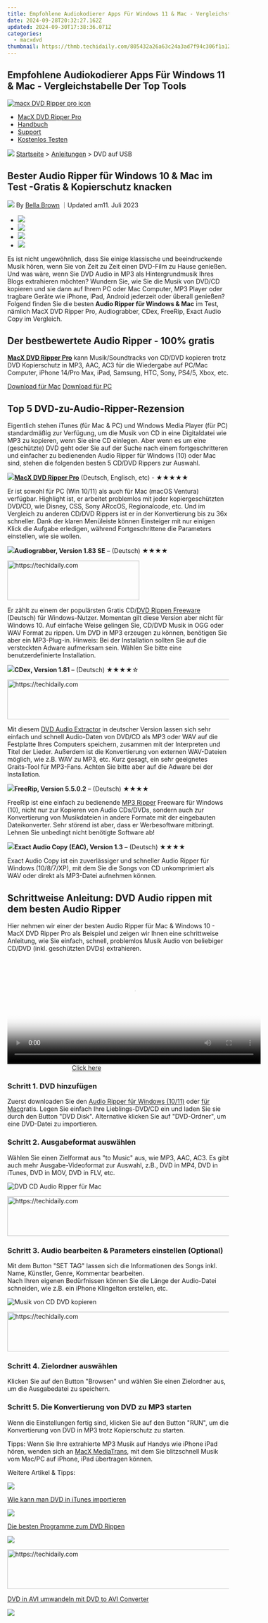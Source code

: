 ```yaml
---
title: Empfohlene Audiokodierer Apps Für Windows 11 & Mac - Vergleichstabelle Der Top Tools
date: 2024-09-28T20:32:27.162Z
updated: 2024-09-30T17:38:36.071Z
categories:
  - macxdvd
thumbnail: https://thmb.techidaily.com/805432a26a63c24a3ad7f94c306f1a1291a2364beb1c1710fc99d1f9d71ae26e.jpg
---
```


## Empfohlene Audiokodierer Apps Für Windows 11 & Mac - Vergleichstabelle Der Top Tools

[![macx DVD Ripper pro icon](https://www.macxdvd.com/tutorial-de/../image-style/new-seo/icon12.png)](https://tools.techidaily.com/macxdvd/products/)

* [MacX DVD Ripper Pro](https://tools.techidaily.com/macxdvd/products/)
* [Handbuch](https://tools.techidaily.com/macxdvd/products/)
* [Support](https://tools.techidaily.com/macxdvd/products/)
* [Kostenlos Testen](https://tools.techidaily.com/macxdvd/products/)

![](https://www.macxdvd.com/tutorial-de/../image-style/new-seo/icon7.png) [Startseite](https://tools.techidaily.com/macxdvd/products/) \> [Anleitungen](https://tools.techidaily.com/macxdvd/products/) \> DVD auf USB

## Bester Audio Ripper für Windows 10 & Mac im Test -Gratis & Kopierschutz knacken

![](https://www.macxdvd.com/tutorial-de/../image-style/new-seo/icon6.png) By [Bella Brown](https://www.linkedin.com/in/bella-brown-920145104/) ｜Updated am11\. Juli 2023 

* [![](https://www.macxdvd.com/tutorial-de/../image-style/new-seo/share-fa.jpg)](https://www.facebook.com/sharer/sharer.php?u=https://www.macxdvd.com/tutorial-de/bester-audio-ripper-im-test-gratis.htm)
* [![](https://www.macxdvd.com/tutorial-de/../image-style/new-seo/share-tw.jpg)](https://twitter.com/intent/tweet?url=https://www.macxdvd.com/tutorial-de/bester-audio-ripper-im-test-gratis.htm&text=)
* [![](https://www.macxdvd.com/tutorial-de/../image-style/new-seo/share-email.jpg)](https://www.macxdvd.com/tutorial-de/mailto:info@example.com?&subject=&body=https://www.macxdvd.com/tutorial-de/bester-audio-ripper-im-test-gratis.htm)
* [![](https://www.macxdvd.com/tutorial-de/../image-style/new-seo/share-in.jpg)](https://www.linkedin.com/shareArticle?mini=true&url=https://www.macxdvd.com/tutorial-de/bester-audio-ripper-im-test-gratis.htm&title=&summary=&source=)

Es ist nicht ungewöhnlich, dass Sie einige klassische und beeindruckende Musik hören, wenn Sie von Zeit zu Zeit einen DVD-Film zu Hause genießen. Und was wäre, wenn Sie DVD Audio in MP3 als Hintergrundmusik Ihres Blogs extrahieren möchten? Wundern Sie, wie Sie die Musik von DVD/CD kopieren und sie dann auf Ihrem PC oder Mac Computer, MP3 Player oder tragbare Geräte wie iPhone, iPad, Android jederzeit oder überall genießen? Folgend finden Sie die besten **Audio Ripper für Windows & Mac** im Test, nämlich MacX DVD Ripper Pro, Audiograbber, CDex, FreeRip, Exact Audio Copy im Vergleich.

## Der bestbewertete Audio Ripper - 100% gratis

[**MacX DVD Ripper Pro**](https://tools.techidaily.com/macxdvd/products/) kann Musik/Soundtracks von CD/DVD kopieren trotz DVD Kopierschutz in MP3, AAC, AC3 für die Wiedergabe auf PC/Mac Computer, iPhone 14/Pro Max, iPad, Samsung, HTC, Sony, PS4/5, Xbox, etc.

[Download für Mac](https://tools.techidaily.com/macxdvd/products/) [Download für PC](https://tools.techidaily.com/macxdvd/products/) 

## Top 5 DVD-zu-Audio-Ripper-Rezension

Eigentlich stehen iTunes (für Mac & PC) und Windows Media Player (für PC) standardmäßig zur Verfügung, um die Musik von CD in eine Digitaldatei wie MP3 zu kopieren, wenn Sie eine CD einlegen. Aber wenn es um eine (geschützte) DVD geht oder Sie auf der Suche nach einem fortgeschritteren und einfacher zu bedienenden Audio Ripper für Windows (10) oder Mac sind, stehen die folgenden besten 5 CD/DVD Rippers zur Auswahl. 

![](https://www.macxdvd.com/tutorial-de/article-image/macx-dvd-ripper-icon.png)**[MacX DVD Ripper Pro](https://tools.techidaily.com/macxdvd/products/)** (Deutsch, Englisch, etc) - ★★★★★

Er ist sowohl für PC (Win 10/11) als auch für Mac (macOS Ventura) verfügbar. Highlight ist, er arbeitet problemlos mit jeder kopiergeschützten DVD/CD, wie Disney, CSS, Sony ARccOS, Regionalcode, etc. Und im Vergleich zu anderen CD/DVD Rippers ist er in der Konvertierung bis zu 36x schneller. Dank der klaren Menüleiste können Einsteiger mit nur einigen Klick die Aufgabe erledigen, während Fortgeschrittene die Parameters einstellen, wie sie wollen. 

![](https://www.macxdvd.com/tutorial-de/article-image/audiograbber-icon.jpg)**Audiograbber, Version 1.83 SE** – (Deutsch) ★★★★

<!-- affiliate ads begin -->
<a href="https://appsumo.8odi.net/c/5597632/2137393/7443" target="_top" id="2137393">
  <img src="//a.impactradius-go.com/display-ad/7443-2137393" border="0" alt="https://techidaily.com" width="300" height="90"/>
</a>
<img height="0" width="0" src="https://appsumo.8odi.net/i/5597632/2137393/7443" style="position:absolute;visibility:hidden;" border="0" />
<!-- affiliate ads end -->

Er zählt zu einem der populärsten Gratis CD/[DVD Rippen Freeware](https://tools.techidaily.com/macxdvd/products/) (Deutsch) für Windows-Nutzer. Momentan gilt diese Version aber nicht für Windows 10\. Auf einfache Weise gelingen Sie, CD/DVD Musik in OGG oder WAV Format zu rippen. Um DVD in MP3 erzeugen zu können, benötigen Sie aber ein MP3-Plug-in. Hinweis: Bei der Installation sollten Sie auf die versteckten Adware aufmerksam sein. Wählen Sie bitte eine benutzerdefinierte Installation.

![](https://www.macxdvd.com/tutorial-de/article-image/cdex-icon.jpg)**CDex, Version 1.81** – (Deutsch) ★★★★☆

<!-- affiliate ads begin -->
<a href="https://zebaoaffiliateprogram.pxf.io/c/5597632/2137972/21526" target="_top" id="2137972">
  <img src="//a.impactradius-go.com/display-ad/21526-2137972" border="0" alt="https://techidaily.com" width="728" height="90"/>
</a>
<img height="0" width="0" src="https://zebaoaffiliateprogram.pxf.io/i/5597632/2137972/21526" style="position:absolute;visibility:hidden;" border="0" />
<!-- affiliate ads end -->

Mit diesem [DVD Audio Extractor](https://tools.techidaily.com/macxdvd/products/) in deutscher Version lassen sich sehr einfach und schnell Audio-Daten von DVD/CD als MP3 oder WAV auf die Festplatte Ihres Computers speichern, zusammen mit der Interpreten und Titel der Lieder. Außerdem ist die Konvertierung von externen WAV-Dateien möglich, wie z.B. WAV zu MP3, etc. Kurz gesagt, ein sehr geeignetes Graits-Tool für MP3-Fans. Achten Sie bitte aber auf die Adware bei der Installation.

![](https://www.macxdvd.com/tutorial-de/article-image/freerip-icon.jpg)**FreeRip, Version 5.5.0.2** – (Deutsch) ★★★★

FreeRip ist eine einfach zu bedienende [MP3 Ripper](https://tools.techidaily.com/macxdvd/products/) Freeware für Windows (10), nicht nur zur Kopieren von Audio CDs/DVDs, sondern auch zur Konvertierung von Musikdateien in andere Formate mit der eingebauten Dateikonverter. Sehr störend ist aber, dass er Werbesoftware mitbringt. Lehnen Sie unbedingt nicht benötigte Software ab! 

![](https://www.macxdvd.com/tutorial-de/article-image/eac-icon.png)**Exact Audio Copy (EAC), Version 1.3**  – (Deutsch) ★★★★

 Exact Audio Copy ist ein zuverlässiger und schneller Audio Ripper für Windows (10/8/7/XP), mit dem Sie die Songs von CD unkomprimiert als WAV oder direkt als MP3-Datei aufnehmen können. 

## Schrittweise Anleitung: DVD Audio rippen mit dem besten Audio Ripper 

Hier nehmen wir einer der besten Audio Ripper für Mac & Windows 10 - MacX DVD Ripper Pro als Beispiel und zeigen wir Ihnen eine schrittweise Anleitung, wie Sie einfach, schnell, problemlos Musik Audio von beliebiger CD/DVD (inkl. geschützten DVDs) extrahieren. 

<!-- affiliate ads begin -->
<span id="1983471">
					<video width="576" height="240" style="cursor:pointer"
           poster="//a.impactradius-go.com/display-clicktoplayimage/1983471.png"
           onclick="if(!this.playClicked){this.play();this.setAttribute('controls',true);this.playClicked=true;}">
	   <source src="//a.impactradius-go.com/display-ad/22993-1983471">
	   <img src="//a.impactradius-go.com/display-clicktoplayimage/1983471.png" style="border: none; height: 100%; width: 100%; object-fit: contain">
	</video>
	<div style="width:360px;text-align:center"><a href="javascript:window.open(decodeURIComponent('https%3A%2F%2Fhomestyler.sjv.io%2Fc%2F5597632%2F1983471%2F22993'), '_blank');void(0);">Click here</a></div>
</span>
<img height="0" width="0" src="https://imp.pxf.io/i/5597632/1983471/22993" style="position:absolute;visibility:hidden;" border="0" />
<!-- affiliate ads end -->

### Schritt 1\. DVD hinzufügen 

Zuerst downloaden Sie den [Audio Ripper für Windows (10/11)](https://tools.techidaily.com/macxdvd/products/) oder [für Mac](https://tools.techidaily.com/macxdvd/products/)gratis. Legen Sie einfach Ihre Lieblings-DVD/CD ein und laden Sie sie durch den Button "DVD Disk". Alternative klicken Sie auf "DVD-Ordner", um eine DVD-Datei zu importieren. 

### Schritt 2\. Ausgabeformat auswählen

Wählen Sie einen Zielformat aus "to Music" aus, wie MP3, AAC, AC3\. Es gibt auch mehr Ausgabe-Videoformat zur Auswahl, z.B., DVD in MP4, DVD in iTunes, DVD in MOV, DVD in FLV, etc. 

![DVD CD Audio Ripper für Mac](https://www.macxdvd.com/tutorial-de/article-image/audio-ripper-2.jpg) 

<!-- affiliate ads begin -->
<a href="https://appsumo.8odi.net/c/5597632/2075482/7443" target="_top" id="2075482">
  <img src="//a.impactradius-go.com/display-ad/7443-2075482" border="0" alt="https://techidaily.com" width="728" height="90"/>
</a>
<img height="0" width="0" src="https://appsumo.8odi.net/i/5597632/2075482/7443" style="position:absolute;visibility:hidden;" border="0" />
<!-- affiliate ads end -->

### Schritt 3\. Audio bearbeiten & Parameters einstellen (Optional)

Mit dem Button "SET TAG" lassen sich die Informationen des Songs inkl. Name, Künstler, Genre, Kommentar bearbeiten.  
 Nach Ihren eigenen Bedürfnissen können Sie die Länge der Audio-Datei schneiden, wie z.B. ein iPhone Klingelton erstellen, etc.

![Musik von CD DVD kopieren](https://www.macxdvd.com/tutorial-de/article-image/audio-ripper-3.jpg) 

<!-- affiliate ads begin -->
<a href="https://arkmc.pxf.io/c/5597632/352557/5172" target="_top" id="352557">
  <img src="//a.impactradius-go.com/display-ad/5172-352557" border="0" alt="https://techidaily.com" width="720" height="90"/>
</a>
<img height="0" width="0" src="https://arkmc.pxf.io/i/5597632/352557/5172" style="position:absolute;visibility:hidden;" border="0" />
<!-- affiliate ads end -->

### Schritt 4\. Zielordner auswählen 

Klicken Sie auf den Button "Browsen" und wählen Sie einen Zielordner aus, um die Ausgabedatei zu speichern.

### Schritt 5\. Die Konvertierung von DVD zu MP3 starten 

Wenn die Einstellungen fertig sind, klicken Sie auf den Button "RUN", um die Konvertierung von DVD in MP3 trotz Kopierschutz zu starten.

Tipps: Wenn Sie Ihre extrahierte MP3 Musik auf Handys wie iPhone iPad hören, wenden sich an [MacX MediaTrans](https://tools.techidaily.com/macxdvd/products/), mit dem Sie blitzschnell Musik vom Mac/PC auf iPhone, iPad übertragen können. 

Weitere Artikel & Tipps:

![](https://www.macxdvd.com/tutorial-de/../image-style/new-seo/pic7.jpg)

[Wie kann man DVD in iTunes importieren](https://tools.techidaily.com/macxdvd/products/) 

![](https://www.macxdvd.com/tutorial-de/../image-style/new-seo/pic6.jpg)

[Die besten Programme zum DVD Rippen](https://tools.techidaily.com/macxdvd/products/) 

![](https://www.macxdvd.com/tutorial-de/../image-style/new-seo/pic5.jpg)

<!-- affiliate ads begin -->
<a href="https://appsumo.8odi.net/c/5597632/2094415/7443" target="_top" id="2094415">
  <img src="//a.impactradius-go.com/display-ad/7443-2094415" border="0" alt="https://techidaily.com" width="728" height="90"/>
</a>
<img height="0" width="0" src="https://appsumo.8odi.net/i/5597632/2094415/7443" style="position:absolute;visibility:hidden;" border="0" />
<!-- affiliate ads end -->

[DVD in AVI umwandeln mit DVD to AVI Converter](https://tools.techidaily.com/macxdvd/products/) 

![](https://www.macxdvd.com/tutorial-de/../image-style/new-seo/pic4.jpg)

<!-- affiliate ads begin -->
<span id="1542129">
					<video width="864" height="1152" style="cursor:pointer"
           poster="//a.impactradius-go.com/display-clicktoplayimage/1542129.png"
           onclick="if(!this.playClicked){this.play();this.setAttribute('controls',true);this.playClicked=true;}">
	   <source src="//a.impactradius-go.com/display-ad/16836-1542129">
	   <img src="//a.impactradius-go.com/display-clicktoplayimage/1542129.png" style="border: none; height: 100%; width: 100%; object-fit: contain">
	</video>
	<div style="width:540px;text-align:center"><a href="javascript:window.open(decodeURIComponent('https%3A%2F%2F25home.pxf.io%2Fc%2F5597632%2F1542129%2F16836'), '_blank');void(0);">Click here</a></div>
</span>
<img height="0" width="0" src="https://imp.pxf.io/i/5597632/1542129/16836" style="position:absolute;visibility:hidden;" border="0" />
<!-- affiliate ads end -->

[DVD auf USB Stick/Festplatte kopieren trotz Kopierschutz](https://tools.techidaily.com/macxdvd/products/) 

![](https://www.macxdvd.com/tutorial-de/../image-style/new-seo/pic3.jpg)

[DVD ISO auf USB brennen, um HD DVD Filme](https://tools.techidaily.com/macxdvd/products/) 

![](https://www.macxdvd.com/tutorial-de/../image-style/new-seo/pic2.jpg)

[DVD Shrink Kopierschutz umgehen Alternative](https://tools.techidaily.com/macxdvd/products/) 

![Digiarty Software](https://www.macxdvd.com/tutorial-de/../icon/logo.png) 

MacXDVD Software ist ein führender Anbieter von Multimedia-Software und bietet innovative Multimedia-Lösungen für Anwender auf der ganzen Welt.

<!-- affiliate ads begin -->
<a href="https://aligracehair.sjv.io/c/5597632/1938716/19272" target="_top" id="1938716">
  <img src="//a.impactradius-go.com/display-ad/19272-1938716" border="0" alt="https://techidaily.com" width="300" height="90"/>
</a>
<img height="0" width="0" src="https://aligracehair.sjv.io/i/5597632/1938716/19272" style="position:absolute;visibility:hidden;" border="0" />
<!-- affiliate ads end -->

### Produkte

* [MacX DVD Ripper Pro](https://tools.techidaily.com/macxdvd/products/)
* [MacX Video Converter Pro](https://tools.techidaily.com/macxdvd/products/)
* [MacX MediaTrans](https://tools.techidaily.com/macxdvd/products/)

### Support

* [FAQ >>](https://tools.techidaily.com/macxdvd/products/)
* [Handbuch >>](https://tools.techidaily.com/macxdvd/products/)
* [Anleitung >>](https://tools.techidaily.com/macxdvd/products/)

### Unternehmen

* [Über uns >>](https://tools.techidaily.com/macxdvd/products/)
* [Kontakt >>](https://tools.techidaily.com/macxdvd/products/)

[Home](https://tools.techidaily.com/macxdvd/products/) | [Über uns](https://tools.techidaily.com/macxdvd/products/) | [Datenschutz](https://tools.techidaily.com/macxdvd/products/) | [Nutzungsbedingungen](https://tools.techidaily.com/macxdvd/products/) | [Lizenzvereinbarung](https://tools.techidaily.com/macxdvd/products/) | [Anleitung](https://tools.techidaily.com/macxdvd/products/) | [News](https://tools.techidaily.com/macxdvd/products/) | [Kontakt](https://tools.techidaily.com/macxdvd/products/)

Copyright © 2024 Digiarty Software, Inc (MacXDVD). Alle Rechte vorbehalten

Apple, das Apple-Logo, Mac, iPhone, iPad, iPod und iTunes sind Markenzeichen der Apple Inc, die in den USA und anderen Ländern eingetragen sind.   
Digiarty Software wurde nicht von Apple Inc. entwickelt oder ist mit Apple Inc. verbunden.

<ins class="adsbygoogle"
     style="display:block"
     data-ad-format="autorelaxed"
     data-ad-client="ca-pub-7571918770474297"
     data-ad-slot="1223367746"></ins>

<ins class="adsbygoogle"
     style="display:block"
     data-ad-client="ca-pub-7571918770474297"
     data-ad-slot="8358498916"
     data-ad-format="auto"
     data-full-width-responsive="true"></ins>

<span class="atpl-alsoreadstyle">Also read:</span>
<div><ul>
<li><a href="https://youtube-docs.techidaily.com/iew-count-value-on-youtubes-earnings-graph/"><u>[New] View Count Value on YouTube's Earnings Graph</u></a></li>
<li><a href="https://fox-access.techidaily.com/updated-2024-approved-quick-guide-retrieving-lost-reddit-content-deletion/"><u>[Updated] 2024 Approved Quick Guide Retrieving Lost Reddit Content (Deletion)</u></a></li>
<li><a href="https://youtube-web.techidaily.com/ed-2024-approved-the-art-and-science-of-crafting-a-captivating-trailer-for-youtube/"><u>[Updated] 2024 Approved The Art and Science of Crafting a Captivating Trailer for YouTube</u></a></li>
<li><a href="https://discover-alternatives.techidaily.com/dvd-diy/"><u>簡単な手順でDVD字幕引き出し - DIYマニュアル</u></a></li>
<li><a href="https://windows11.techidaily.com/an-insight-into-windows-audio-channel-separation/"><u>An Insight Into Windows' Audio Channel Separation</u></a></li>
<li><a href="https://video-screen-grab.techidaily.com/budget-friendly-video-recorder-options/"><u>Budget-Friendly Video Recorder Options</u></a></li>
<li><a href="https://discover-alternatives.techidaily.com/complete-tutorial-enabling-dark-mode-across-all-devices-for-youtube/"><u>Complete Tutorial: Enabling Dark Mode Across All Devices for YouTube</u></a></li>
<li><a href="https://discover-alternatives.techidaily.com/create-stunning-gifs-from-instagram-videos-discover-the-top-3-simple-methods/"><u>Create Stunning GIFs From Instagram Videos: Discover the Top 3 Simple Methods!</u></a></li>
<li><a href="https://discover-alternatives.techidaily.com/download-free-full-quality-adult-swim-episodes-without-hitching/"><u>Download Free Full-Quality Adult Swim Episodes Without Hitching</u></a></li>
<li><a href="https://discover-alternatives.techidaily.com/efficient-techniques-for-converting-large-numbers-of-weba-files-into-high-quality-wav/"><u>Efficient Techniques for Converting Large Numbers of WEBA Files Into High-Quality WAV</u></a></li>
<li><a href="https://discover-alternatives.techidaily.com/effortless-mp4-and-avi-viewing-the-ultimate-guide-to-streamlining-video-playback-on-android/"><u>Effortless MP4 and AVI Viewing: The Ultimate Guide to Streamlining Video Playback on Android</u></a></li>
<li><a href="https://discover-alternatives.techidaily.com/firefox-3/"><u>Firefox表示フレーム収めるための新ヒント！: 3つの有効なテクニックをご紹介</u></a></li>
<li><a href="https://discover-alternatives.techidaily.com/get-factory-pro-youtube-video-converter-for-free-secure-your-purchase-with-no-risk/"><u>GET FACTORY PRO YOUTUBE VIDEO CONVERTER FOR FREE: Secure Your Purchase with No Risk!</u></a></li>
<li><a href="https://win-dash.techidaily.com/hassle-free-asus-monitor-driver-downloads-in-a-few-clicks/"><u>Hassle-Free ASUS Monitor Driver Downloads in a Few Clicks</u></a></li>
<li><a href="https://fix-guide.techidaily.com/how-to-fix-unfortunately-contacts-has-stopped-error-on-nokia-g22-drfone-by-drfone-fix-android-problems-fix-android-problems/"><u>How to Fix Unfortunately, Contacts Has Stopped Error on Nokia G22 | Dr.fone</u></a></li>
<li><a href="https://apple-account.techidaily.com/in-2024-how-to-remove-phone-number-from-your-apple-id-on-your-iphone-6s-plus-by-drfone-ios/"><u>In 2024, How To Remove Phone Number From Your Apple ID on Your iPhone 6s Plus?</u></a></li>
<li><a href="https://android-transfer.techidaily.com/in-2024-how-to-transfer-contacts-from-realme-11x-5g-to-iphone-xs11-drfone-by-drfone-transfer-from-android-transfer-from-android/"><u>In 2024, How to Transfer Contacts from Realme 11X 5G to iPhone XS/11 | Dr.fone</u></a></li>
</ul></div>

